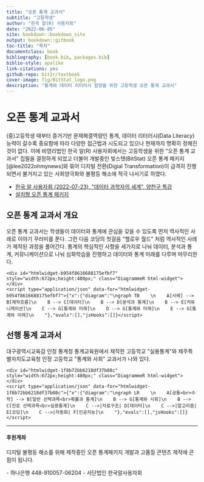 ```yaml
--- 
title: "오픈 통계 교과서"
subtitle: "고등학생"
author: "한국 알(R) 사용자회"
date: "2022-06-05"
site: bookdown::bookdown_site
output: bookdown::gitbook
toc-title: "목차"   
documentclass: book
bibliography: [book.bib, packages.bib]
biblio-style: apalike
link-citations: yes
github-repo: bit2r/textbook
cover-image: fig/BitStat_logo.png
description: "통계와 데이터 리터러시 함양을 위한 고등학생 오픈 통계 교과서"
---
```




# 오픈 통계 교과서

(중)고등학생 때부터 증거기반 문제해결역량인 통계, 
데이터 리터러시(Data Literacy) 능력이 갈수록 중요함에 따라 다양한 접근법과 
시도되고 있으나 현재까지 명확히 정해진 것이 없다.
이에 비영리법인 한국 알(R) 사용자회에서는 고등학생을 위한 "오픈 통계 교과서"
집필을 결정하게 되었고 더불어 개발중인 빛스탯(BitStat) 오픈 통계 패키지[@lee2022ohmynews]와 묶어 
디지털 전환(Digial Transformation)이 급격히 진행되면서 불거지고 있는 
사회양극화와 불평등 해소에 적극 나서기로 하였다.


- [한국 알 사용자회 (2022-07-23), "데이터 과학자의 세계", 양천구 특강](http://aispiration.com/ds-authoring/ds-world-student.html)
- [설치형 오픈 통계 패키지](https://r2bit.com/Rcmdr/)

## 오픈 통계 교과서 개요

오픈 통계 교과서는 학생들이 데이터와 통계에 관심을 갖을 수 있도록 먼저 역사적인 사례로 이야기 꾸러미를 푼다.
그런 다음 코딩의 첫걸음 "헬로우 월드" 처럼 역사적인 사례가 제작된 과정을 풀어간다.
통계의 핵심적인 사항을 세가지로 나눠 데이터, 분석과 통계, 커뮤니케이션으로 나눠 심화학습을 진행하고
데이터와 통계 미래를 다루며 마무리한다.



```{=html}
<div id="htmlwidget-b954f8616688175efbf7" style="width:672px;height:480px;" class="DiagrammeR html-widget"></div>
<script type="application/json" data-for="htmlwidget-b954f8616688175efbf7">{"x":{"diagram":"\ngraph TB    \n    A[사례] --> B[제작흐름]\n    B --> C[데이터]\n    B --> D[분석과 통계]\n    B --> E[커뮤니케이션]\n    C --> G[통계와 미래]\n    D --> G[통계와 미래]\n    E --> G[통계와 미래]\n    "},"evals":[],"jsHooks":[]}</script>
```


## 선행 통계 교과서

대구광역시교육감 인정 통계청 통계교육원에서 제작한 고등학교 "실용통계"와 제주특별자치도교육청 인정 고등학교
"통계와 사회" 교과서가 나와 있다.


```{=html}
<div id="htmlwidget-1f8b72bb6218df37b08c" style="width:672px;height:480px;" class="DiagrammeR html-widget"></div>
<script type="application/json" data-for="htmlwidget-1f8b72bb6218df37b08c">{"x":{"diagram":"\ngraph LR    \n    A[공통<br>수학] --> B[일반 선택과목<br>확률과 통계]\n    B --> G[통계와 사회]\n    B --> C[진로 선택과목<br>실용통계]\n    C -->|자료구조| D[데이터]\n    C -->|알고리즘| E[코딩]\n    C -->|자동화| F[인공지능]\n    "},"evals":[],"jsHooks":[]}</script>
```


---

<h4> 후원계좌 </h4>

디지털 불평등 해소를 위해 제작중인 오픈 통계패키지 개발과 고품질 콘텐츠 제작에 큰 힘이 됩니다.

<div class="container">
  <div class="bd-callout bd-callout-primary">
      - 하나은행 448-910057-06204
      - 사단법인 한국알사용자회
  </div>
</div>



